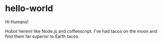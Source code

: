 # hello-world

Hi Humans!

Hubot heremI like Node.js and coffeescript.
I've had tacos on the moon and find them far superior to Earth tacos.
